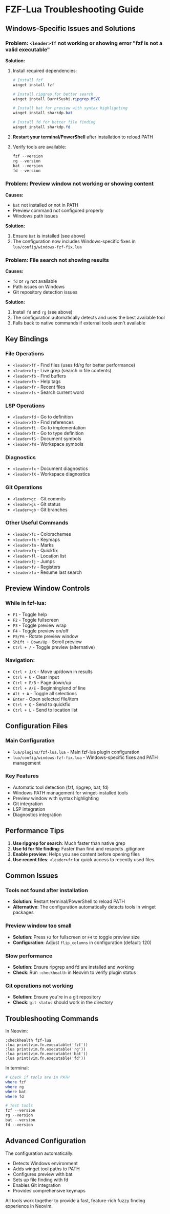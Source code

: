 # FZF-Lua Troubleshooting Guide

## Windows-Specific Issues and Solutions

### Problem: `<leader>ff` not working or showing error "fzf is not a valid executable"

**Solution:**
1. Install required dependencies:
   ```powershell
   # Install fzf
   winget install fzf
   
   # Install ripgrep for better search
   winget install BurntSushi.ripgrep.MSVC
   
   # Install bat for preview with syntax highlighting
   winget install sharkdp.bat
   
   # Install fd for better file finding
   winget install sharkdp.fd
   ```

2. **Restart your terminal/PowerShell** after installation to reload PATH

3. Verify tools are available:
   ```powershell
   fzf --version
   rg --version
   bat --version
   fd --version
   ```

### Problem: Preview window not working or showing content

**Causes:**
- `bat` not installed or not in PATH
- Preview command not configured properly
- Windows path issues

**Solution:**
1. Ensure `bat` is installed (see above)
2. The configuration now includes Windows-specific fixes in `lua/config/windows-fzf-fix.lua`

### Problem: File search not showing results

**Causes:**
- `fd` or `rg` not available
- Path issues on Windows
- Git repository detection issues

**Solution:**
1. Install `fd` and `rg` (see above)
2. The configuration automatically detects and uses the best available tool
3. Falls back to native commands if external tools aren't available

## Key Bindings

### File Operations
- `<leader>ff` - Find files (uses fd/rg for better performance)
- `<leader>fg` - Live grep (search in file contents)
- `<leader>fb` - Find buffers
- `<leader>fh` - Help tags
- `<leader>fr` - Recent files
- `<leader>fs` - Search current word

### LSP Operations
- `<leader>fd` - Go to definition
- `<leader>fD` - Find references
- `<leader>fi` - Go to implementation
- `<leader>ft` - Go to type definition
- `<leader>fS` - Document symbols
- `<leader>fW` - Workspace symbols

### Diagnostics
- `<leader>fx` - Document diagnostics
- `<leader>fX` - Workspace diagnostics

### Git Operations
- `<leader>gc` - Git commits
- `<leader>gs` - Git status
- `<leader>gb` - Git branches

### Other Useful Commands
- `<leader>fc` - Colorschemes
- `<leader>fk` - Keymaps
- `<leader>fm` - Marks
- `<leader>fq` - Quickfix
- `<leader>fl` - Location list
- `<leader>fj` - Jumps
- `<leader>fv` - Registers
- `<leader>fu` - Resume last search

## Preview Window Controls

### While in fzf-lua:
- `F1` - Toggle help
- `F2` - Toggle fullscreen
- `F3` - Toggle preview wrap
- `F4` - Toggle preview on/off
- `F5/F6` - Rotate preview window
- `Shift + Down/Up` - Scroll preview
- `Ctrl + /` - Toggle preview (alternative)

### Navigation:
- `Ctrl + J/K` - Move up/down in results
- `Ctrl + U` - Clear input
- `Ctrl + F/B` - Page down/up
- `Ctrl + A/E` - Beginning/end of line
- `Alt + A` - Toggle all selections
- `Enter` - Open selected file/item
- `Ctrl + Q` - Send to quickfix
- `Ctrl + L` - Send to location list

## Configuration Files

### Main Configuration
- `lua/plugins/fzf-lua.lua` - Main fzf-lua plugin configuration
- `lua/config/windows-fzf-fix.lua` - Windows-specific fixes and PATH management

### Key Features
- Automatic tool detection (fzf, ripgrep, bat, fd)
- Windows PATH management for winget-installed tools
- Preview window with syntax highlighting
- Git integration
- LSP integration
- Diagnostics integration

## Performance Tips

1. **Use ripgrep for search**: Much faster than native grep
2. **Use fd for file finding**: Faster than find and respects .gitignore
3. **Enable preview**: Helps you see content before opening files
4. **Use recent files**: `<leader>fr` for quick access to recently used files

## Common Issues

### Tools not found after installation
- **Solution**: Restart terminal/PowerShell to reload PATH
- **Alternative**: The configuration automatically detects tools in winget packages

### Preview window too small
- **Solution**: Press `F2` for fullscreen or `F4` to toggle preview size
- **Configuration**: Adjust `flip_columns` in configuration (default: 120)

### Slow performance
- **Solution**: Ensure ripgrep and fd are installed and working
- **Check**: Run `:checkhealth` in Neovim to verify plugin status

### Git operations not working
- **Solution**: Ensure you're in a git repository
- **Check**: `git status` should work in the directory

## Troubleshooting Commands

In Neovim:
```vim
:checkhealth fzf-lua
:lua print(vim.fn.executable('fzf'))
:lua print(vim.fn.executable('rg'))
:lua print(vim.fn.executable('bat'))
:lua print(vim.fn.executable('fd'))
```

In terminal:
```powershell
# Check if tools are in PATH
where fzf
where rg
where bat
where fd

# Test tools
fzf --version
rg --version
bat --version
fd --version
```

## Advanced Configuration

The configuration automatically:
- Detects Windows environment
- Adds winget tool paths to PATH
- Configures preview with bat
- Sets up file finding with fd
- Enables Git integration
- Provides comprehensive keymaps

All tools work together to provide a fast, feature-rich fuzzy finding experience in Neovim.
